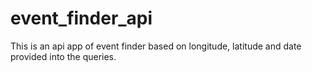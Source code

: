 # event_finder_api
This is an api app of event finder based on longitude, latitude and date provided into the queries.
